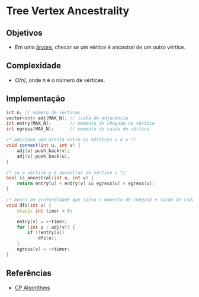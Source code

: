 # Tree Vertex Ancestrality

## Objetivos
* Em uma [árvore](https://en.wikipedia.org/wiki/Tree_(graph_theory)), checar se um vértice é ancestral de um outro vértice.

## Complexidade
* *O(n)*, onde *n* é o número de vértices.

## Implementação
```c++
int n; // número de vértices
vector<int> adj[MAX_N]; // lista de adjacência
int entry[MAX_N];       // momento de chegada no vértice
int egress[MAX_N];      // momento de saída do vértice

/* adiciona uma aresta entre os vértices u e v */
void connect(int u, int v) {
    adj[u].push_back(v);
    adj[v].push_back(u);
}

/* se o vértice u é ancestral do vértice v */
bool is_ancestral(int u, int v) {
    return entry[u] < entry[v] && egress[u] > egress[v];
}

/* busca em profundidade que salva o momento de chegada e saída de cada vértice */
void dfs(int v) {
    static int timer = 0;

    entry[v] = ++timer;
    for (int u : adj[v]) {
        if (!entry[u])
            dfs(u);
    }
    egress[v] = ++timer;
}
```

## Referências
* [CP Algorithms](https://cp-algorithms.com/graph/depth-first-search.html)